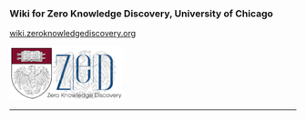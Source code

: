 ### Wiki for Zero Knowledge Discovery, University of Chicago

[wiki.zeroknowledgediscovery.org](wiki.zeroknowledgediscovery.org)

<img src="logo1.png" alt="drawing" style="width:200px;"/>

---
